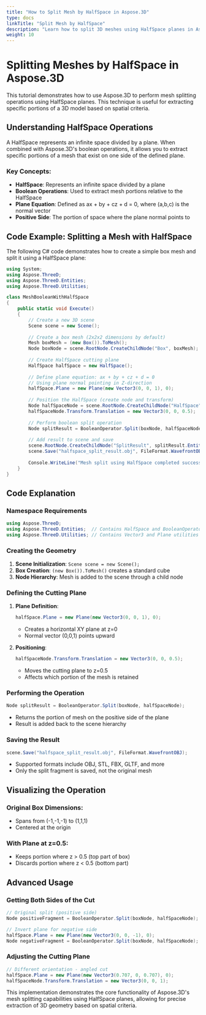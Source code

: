 ```yaml
---
title: "How to Split Mesh by HalfSpace in Aspose.3D"
type: docs
linkTitle: "Split Mesh by HalfSpace"
description: "Learn how to split 3D meshes using HalfSpace planes in Aspose.3D"
weight: 10
---
```


# Splitting Meshes by HalfSpace in Aspose.3D

This tutorial demonstrates how to use Aspose.3D to perform mesh splitting operations using HalfSpace planes. This technique is useful for extracting specific portions of a 3D model based on spatial criteria.

## Understanding HalfSpace Operations

A HalfSpace represents an infinite space divided by a plane. When combined with Aspose.3D's boolean operations, it allows you to extract specific portions of a mesh that exist on one side of the defined plane.

### Key Concepts:
- **HalfSpace**: Represents an infinite space divided by a plane
- **Boolean Operations**: Used to extract mesh portions relative to the HalfSpace
- **Plane Equation**: Defined as ax + by + cz + d = 0, where (a,b,c) is the normal vector
- **Positive Side**: The portion of space where the plane normal points to

## Code Example: Splitting a Mesh with HalfSpace

The following C# code demonstrates how to create a simple box mesh and split it using a HalfSpace plane:

```csharp
using System;
using Aspose.ThreeD;
using Aspose.ThreeD.Entities;
using Aspose.ThreeD.Utilities;

class MeshBooleanWithHalfSpace
{
    public static void Execute()
    {
        // Create a new 3D scene
        Scene scene = new Scene();
        
        // Create a box mesh (2x2x2 dimensions by default)
        Mesh boxMesh = (new Box()).ToMesh();
        Node boxNode = scene.RootNode.CreateChildNode("Box", boxMesh);
        
        // Create HalfSpace cutting plane
        HalfSpace halfSpace = new HalfSpace();
        
        // Define plane equation: ax + by + cz + d = 0
        // Using plane normal pointing in Z-direction
        halfSpace.Plane = new Plane(new Vector3(0, 0, 1), 0);
        
        // Position the HalfSpace (create node and transform)
        Node halfSpaceNode = scene.RootNode.CreateChildNode("HalfSpace", halfSpace);
        halfSpaceNode.Transform.Translation = new Vector3(0, 0, 0.5);  // Position at z=0.5
        
        // Perform boolean split operation
        Node splitResult = BooleanOperator.Split(boxNode, halfSpaceNode);
        
        // Add result to scene and save
        scene.RootNode.CreateChildNode("SplitResult", splitResult.Entity);
        scene.Save("halfspace_split_result.obj", FileFormat.WavefrontOBJ);
        
        Console.WriteLine("Mesh split using HalfSpace completed successfully.");
    }
}
```

## Code Explanation

### Namespace Requirements
```csharp
using Aspose.ThreeD;
using Aspose.ThreeD.Entities;  // Contains HalfSpace and BooleanOperator classes
using Aspose.ThreeD.Utilities; // Contains Vector3 and Plane utilities
```

### Creating the Geometry
1. **Scene Initialization**: `Scene scene = new Scene();`
2. **Box Creation**: `(new Box()).ToMesh()` creates a standard cube
3. **Node Hierarchy**: Mesh is added to the scene through a child node

### Defining the Cutting Plane
1. **Plane Definition**:
   ```csharp
   halfSpace.Plane = new Plane(new Vector3(0, 0, 1), 0);
   ```
   - Creates a horizontal XY plane at z=0
   - Normal vector (0,0,1) points upward

2. **Positioning**:
   ```csharp
   halfSpaceNode.Transform.Translation = new Vector3(0, 0, 0.5);
   ```
   - Moves the cutting plane to z=0.5
   - Affects which portion of the mesh is retained

### Performing the Operation
```csharp
Node splitResult = BooleanOperator.Split(boxNode, halfSpaceNode);
```
- Returns the portion of mesh on the positive side of the plane
- Result is added back to the scene hierarchy

### Saving the Result
```csharp
scene.Save("halfspace_split_result.obj", FileFormat.WavefrontOBJ);
```
- Supported formats include OBJ, STL, FBX, GLTF, and more
- Only the split fragment is saved, not the original mesh

## Visualizing the Operation

### Original Box Dimensions:
- Spans from (-1,-1,-1) to (1,1,1)
- Centered at the origin

### With Plane at z=0.5:
- Keeps portion where z > 0.5 (top part of box)
- Discards portion where z < 0.5 (bottom part)

## Advanced Usage

### Getting Both Sides of the Cut
```csharp
// Original split (positive side)
Node positiveFragment = BooleanOperator.Split(boxNode, halfSpaceNode);

// Invert plane for negative side
halfSpace.Plane = new Plane(new Vector3(0, 0, -1), 0);
Node negativeFragment = BooleanOperator.Split(boxNode, halfSpaceNode);
```

### Adjusting the Cutting Plane
```csharp
// Different orientation - angled cut
halfSpace.Plane = new Plane(new Vector3(0.707, 0, 0.707), 0);
halfSpaceNode.Transform.Translation = new Vector3(0, 0, 1);
```

This implementation demonstrates the core functionality of Aspose.3D's mesh splitting capabilities using HalfSpace planes, allowing for precise extraction of 3D geometry based on spatial criteria.